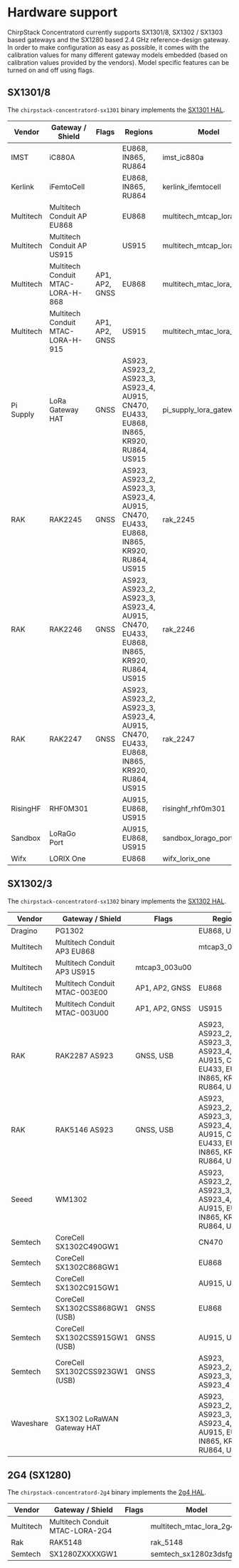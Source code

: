 # Hardware support

ChirpStack Concentratord currently supports SX1301/8, SX1302 / SX1303 based gateways
and the SX1280 based 2.4 GHz reference-design gateway.
In order to make configuration as easy as possible, it comes with the calibration
values for many different gateway models embedded (based on calibration values
provided by the vendors). Model specific features can be turned on and off using flags.

<!-- toc -->

## SX1301/8

The `chirpstack-concentratord-sx1301` binary implements the [SX1301 HAL](https://github.com/lora-net/lora_gateway).

| Vendor | Gateway / Shield | Flags | Regions | Model |
| --- | --- | --- | --- | --- |
| IMST | iC880A | | EU868, IN865, RU864 | imst_ic880a |
| Kerlink | iFemtoCell | | EU868, IN865, RU864 | kerlink_ifemtocell |
| Multitech | Multitech Conduit AP EU868 | | EU868 | multitech_mtcap_lora_868 |
| Multitech | Multitech Conduit AP US915 | | US915 | multitech_mtcap_lora_915 |
| Multitech | Multitech Conduit MTAC-LORA-H-868 | AP1, AP2, GNSS | EU868 | multitech_mtac_lora_h_868 |
| Multitech | Multitech Conduit MTAC-LORA-H-915 | AP1, AP2, GNSS | US915 |multitech_mtac_lora_h_915 |
| Pi Supply | LoRa Gateway HAT | GNSS | AS923, AS923_2, AS923_3, AS923_4, AU915, CN470, EU433, EU868, IN865, KR920, RU864, US915 | pi_supply_lora_gateway_hat |
| RAK | RAK2245 | GNSS | AS923, AS923_2, AS923_3, AS923_4, AU915, CN470, EU433, EU868, IN865, KR920, RU864, US915 | rak_2245 |
| RAK | RAK2246 | GNSS | AS923, AS923_2, AS923_3, AS923_4, AU915, CN470, EU433, EU868, IN865, KR920, RU864, US915 | rak_2246 |
| RAK | RAK2247 | GNSS | AS923, AS923_2, AS923_3, AS923_4, AU915, CN470, EU433, EU868, IN865, KR920, RU864, US915 | rak_2247 |
| RisingHF | RHF0M301 | | AU915, EU868, US915 | risinghf_rhf0m301 |
| Sandbox | LoRaGo Port | | AU915, EU868, US915 | sandbox_lorago_port |
| Wifx | LORIX One | | EU868 | wifx_lorix_one |

## SX1302/3

The `chirpstack-concentratord-sx1302` binary implements the [SX1302 HAL](https://github.com/lora-net/sx1302_hal).

| Vendor | Gateway / Shield | Flags | Regions | Model |
| --- | --- | --- | --- | --- |
| Dragino | PG1302 | | EU868, US915 | dragino_pg1302 |
| Multitech | Multitech Conduit AP3 EU868 | | mtcap3_003e00 |
| Multitech | Multitech Conduit AP3 US915 | mtcap3_003u00 |
| Multitech | Multitech Conduit MTAC-003E00 | AP1, AP2, GNSS | EU868 | multitech_mtac_003e00 |
| Multitech | Multitech Conduit MTAC-003U00 | AP1, AP2, GNSS | US915 | multitech_mtac_003u00 |
| RAK | RAK2287 AS923 | GNSS, USB | AS923, AS923_2, AS923_3, AS923_4, AU915, CN470, EU433, EU868, IN865, KR920, RU864, US915 | rak_2287 |
| RAK | RAK5146 AS923 | GNSS, USB | AS923, AS923_2, AS923_3, AS923_4, AU915, CN470, EU433, EU868, IN865, KR920, RU864, US915 | rak_5146 |
| Seeed | WM1302 | | AS923, AS923_2, AS923_3, AS923_4, AU915, EU868, IN865, KR920, RU864, US915 | seeed_wm1302_spi |
| Semtech | CoreCell SX1302C490GW1 | | CN470 | semtech_sx1302c470gw1 |
| Semtech | CoreCell SX1302C868GW1 | | EU868 | semtech_sx1302c868gw1 |
| Semtech | CoreCell SX1302C915GW1 | | AU915, US915 | semtech_sx1302c915gw1 |
| Semtech | CoreCell SX1302CSS868GW1 (USB) | GNSS | EU868| semtech_sx1302css868gw1 |
| Semtech | CoreCell SX1302CSS915GW1 (USB) | GNSS | AU915, US915 | semtech_sx1302css915gw1 |
| Semtech | CoreCell SX1302CSS923GW1 (USB) | GNSS | AS923, AS923_2, AS923_3, AS923_4 | semtech_sx1302css923gw1 |
| Waveshare | SX1302 LoRaWAN Gateway HAT | | AS923, AS923_2, AS923_3, AS923_4, AU915, EU868, IN865, KR920, RU864, US915 | waveshare_sx1302_lorawan_gateway_hat |

## 2G4 (SX1280)

The `chirpstack-concentratord-2g4` binary implements the [2g4 HAL](https://github.com/Lora-net/gateway_2g4_hal/).

| Vendor | Gateway / Shield | Flags | Model |
| --- | --- | --- | --- |
| Multitech | Multitech Conduit MTAC-LORA-2G4 | | multitech_mtac_lora_2g4 |
| Rak | RAK5148 | | rak_5148 |
| Semtech | SX1280ZXXXXGW1 | | semtech_sx1280z3dsfgw1 |
